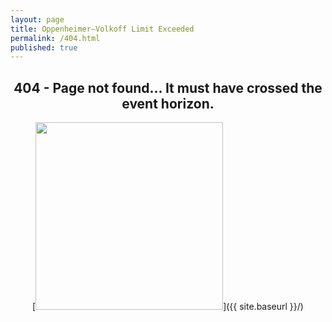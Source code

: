 ```yaml
---
layout: page
title: Oppenheimer–Volkoff Limit Exceeded
permalink: /404.html
published: true
---
```

<h2 align="center">404 - Page not found... It must have crossed the event horizon.</h2>
<center>[<img src="{{ site.baseurl }}/images/404.jpg" style="width: 300px;"/>]({{ site.baseurl }}/)</center>